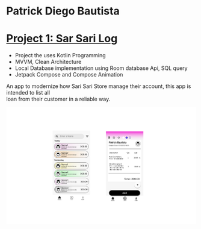 # Patrick Diego Bautista

# [Project 1: Sar Sari Log](https://github.com/silverRnk/Sari-Sari-Log)
- Project the uses Kotlin Programming
- MVVM, Clean Architecture
- Local Database implementation using Room database Api, SQL query
- Jetpack Compose and Compose Animation

An app to modernize how Sari Sari Store manage their account, this app is intended to list all  
loan from their customer in a reliable way. 

![](./images/Frame%2026.png)
